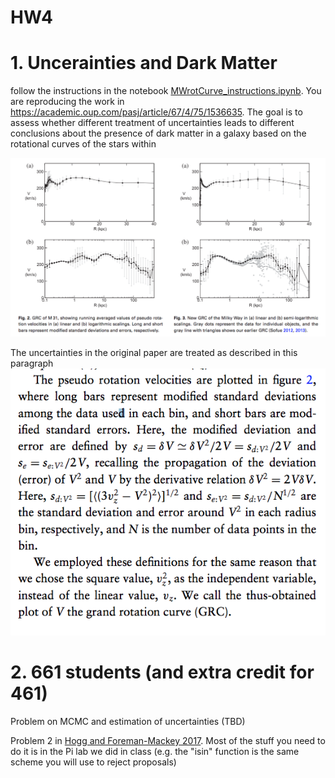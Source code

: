 
# HW4



# 1. Uncerainties and Dark Matter 

follow the instructions in the notebook [MWrotCurve_instructions.ipynb](MWrotCurve_instructions.ipynb). You are reproducing the work in https://academic.oup.com/pasj/article/67/4/75/1536635. The goal is to assess whether different treatment of uncertainties leads to different conclusions about the presence of dark matter in a galaxy based on the rotational curves of the stars within

![rotational curves](https://github.com/fedhere/DSPS_FBianco/blob/main/HW4/figures.png?raw=true)

The uncertainties in the original paper are treated as described in this paragraph
![description of assumption on the uncertainties](https://github.com/fedhere/DSPS_FBianco/blob/main/HW4/text.png?raw=true)



# 2. 661 students (and extra credit for 461)

Problem on MCMC and estimation of uncertainties (TBD)

Problem 2 in [Hogg and Foreman-Mackey 2017](https://arxiv.org/pdf/1710.06068.pdf). Most of the stuff you need to do it is in the Pi lab we did in class (e.g. the "isin" function is the same scheme you will use to reject proposals)
